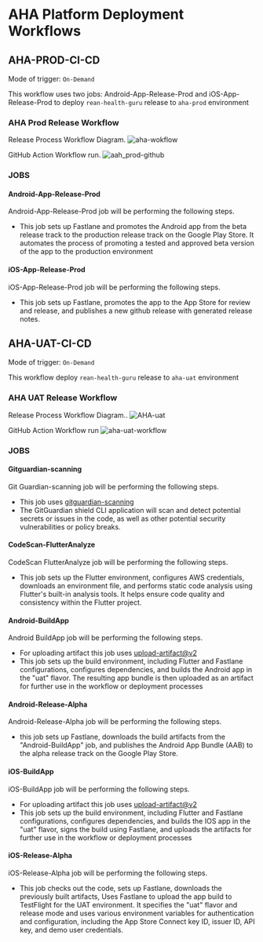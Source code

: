 # AHA Platform Deployment Workflows

## AHA-PROD-CI-CD
Mode of trigger: ```On-Demand```

This workflow uses two jobs: Android-App-Release-Prod and iOS-App-Release-Prod to deploy ```rean-health-guru``` release to ```aha-prod``` environment

### AHA Prod Release Workflow

Release Process Workflow Diagram.
![aha-wokflow](https://github.com/REAN-Foundation/rean-health-guru-app/blob/feature/flow_documentation/res/images/release_docs_images/aha_prod_workflow.png?raw=true)

GitHub Action Workflow run.
![aah_prod-github](https://github.com/REAN-Foundation/rean-health-guru-app/blob/feature/flow_documentation/res/images/release_docs_images/aha_prod_githubjob.png?raw=true)

### JOBS

#### Android-App-Release-Prod

Android-App-Release-Prod job will be performing the following steps.

* This job sets up Fastlane and promotes the Android app from the beta release track to the production release track on the Google Play Store. It automates the process of promoting a tested and approved beta version of the app to the production environment

#### iOS-App-Release-Prod

iOS-App-Release-Prod job will be performing the following steps.

* This job sets up Fastlane, promotes the app to the App Store for review and release, and publishes a new github release with generated release notes. 


## AHA-UAT-CI-CD
Mode of trigger: ```On-Demand```

This workflow deploy ```rean-health-guru``` release to ```aha-uat``` environment

### AHA UAT Release Workflow

Release Process Workflow Diagram..
![AHA-uat](https://github.com/REAN-Foundation/rean-health-guru-app/blob/feature/flow_documentation/res/images/release_docs_images/aha_uat_workflow.png?raw=true)

GitHub Action Workflow run
![aha-uat-workflow](https://github.com/REAN-Foundation/rean-health-guru-app/blob/feature/flow_documentation/res/images/release_docs_images/aha_uat_githubjob.png?raw=true)

### JOBS

#### Gitguardian-scanning

Git Guardian-scanning job will be performing the following steps.

* This job uses [gitguardian-scanning](https://github.com/GitGuardian/ggshield-action)
* The GitGuardian shield CLI application will scan and detect potential secrets or issues in the code, as well as other potential security vulnerabilities or policy breaks.

#### CodeScan-FlutterAnalyze

CodeScan FlutterAnalyze job will be performing the following steps.

* This job sets up the Flutter environment, configures AWS credentials, downloads an environment file, and performs static code analysis using Flutter's built-in analysis tools. It helps ensure code quality and consistency within the Flutter project.


#### Android-BuildApp

Android BuildApp job will be performing the following steps.

* For uploading artifact this job uses [upload-artifact@v2](https://github.com/marketplace/actions/upload-a-build-artifact)
* This job sets up the build environment, including Flutter and Fastlane configurations, configures dependencies, and builds the Android app in the "uat" flavor. The resulting app bundle is then uploaded as an artifact for further use in the workflow or deployment processes


#### Android-Release-Alpha

Android-Release-Alpha job will be performing the following steps.

* this job sets up Fastlane, downloads the build artifacts from the "Android-BuildApp" job, and publishes the Android App Bundle (AAB) to the alpha release track on the Google Play Store.


#### iOS-BuildApp

iOS-BuildApp job will be performing the following steps.

* For uploading artifact this job uses [upload-artifact@v2](https://github.com/marketplace/actions/upload-a-build-artifact)
* This job sets up the build environment, including Flutter and Fastlane configurations, configures dependencies, and builds the IOS app in the "uat" flavor, signs the build using Fastlane, and uploads the artifacts for further use in the workflow or deployment processes


#### iOS-Release-Alpha

iOS-Release-Alpha job will be performing the following steps.

* This job checks out the code, sets up Fastlane, downloads the previously built artifacts, Uses Fastlane to upload the app build to TestFlight for the UAT environment. It specifies the "uat" flavor and release mode and uses various environment variables for authentication and configuration, including the App Store Connect key ID, issuer ID, API key, and demo user credentials.

